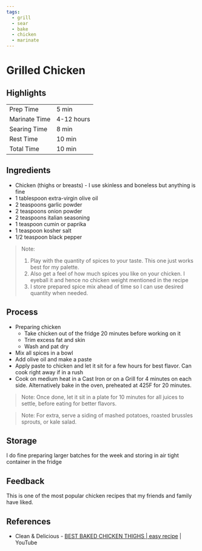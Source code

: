 ```yaml
---
tags:
  - grill
  - sear
  - bake
  - chicken
  - marinate
---
```


# Grilled Chicken

## Highlights

| | |
|----|-----|
| Prep Time             | 5 min     |
| Marinate Time         | 4-12 hours|
| Searing Time          | 8 min     |
| Rest Time             | 10 min    |
| Total Time            | 10 min    |

## Ingredients

* Chicken (thighs or breasts) - I use skinless and boneless but anything is fine
* 1 tablespoon extra-virgin olive oil
* 2 teaspoons garlic powder
* 2 teaspoons onion powder
* 2 teaspoons italian seasoning
* 1 teaspoon cumin or paprika
* 1 teaspoon kosher salt
* 1/2 teaspoon black pepper

> Note:
> 1. Play with the quantity of spices to your taste. This one just works best for my palette.
> 2. Also get a feel of how much spices you like on your chicken. I eyeball it and hence no chicken weight mentioned in the recipe
> 3. I store prepared spice mix ahead of time so I can use desired quantity when needed.

## Process

* Preparing chicken
    * Take chicken out of the fridge 20 minutes before working on it
    * Trim excess fat and skin
    * Wash and pat dry
* Mix all spices in a bowl
* Add olive oil and make a paste
* Apply paste to chicken and let it sit for a few hours for best flavor. Can cook right away if in a rush
* Cook on medium heat in a Cast Iron or on a Grill for 4 minutes on each side. Alternatively bake in the oven, preheated at 425F for 20 minutes. 

> Note: Once done, let it sit in a plate for 10 minutes for all juices to settle, before eating for better flavors.

> Note: For extra, serve a siding of mashed potatoes, roasted brussles sprouts, or kale salad.

## Storage

I do fine preparing larger batches for the week and storing in air tight container in the fridge

## Feedback

This is one of the most popular chicken recipes that my friends and family have liked.

## References

* Clean & Delicious - [BEST BAKED CHICKEN THIGHS | easy recipe](https://www.youtube.com/watch?v=o6qXHCmtrq8) | YouTube
